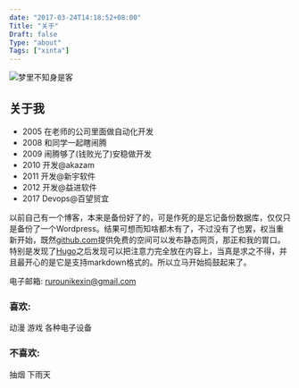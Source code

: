 ```yaml
---
date: "2017-03-24T14:18:52+08:00"
Title: "关于"
Draft: false
Type: "about"
Tags: ["xinta"]
---
```


![梦里不知身是客](http://onm4sjyr8.bkt.clouddn.com/20120609_182219.jpg?imageslim)

## 关于我

- 2005 在老师的公司里面做自动化开发
- 2008 和同学一起瞎闹腾
- 2009 闹腾够了(钱败光了)安稳做开发
- 2010 开发@akazam
- 2011 开发@新宇软件
- 2012 开发@益进软件
- 2017 Devops@百望贸宜

以前自己有一个博客，本来是备份好了的，可是作死的是忘记备份数据库，仅仅只是备份了一个Wordpress。结果可想而知啥都木有了，不过没有了也罢，权当重新开始，既然[github.com](https://www.github.com)提供免费的空间可以发布静态网页，那正和我的胃口。特别是发现了[Hugo](https://hugo.spf13.com)之后发现可以把注意力完全放在内容上，当真是求之不得，并且最开心的是它是支持markdown格式的。所以立马开始捣鼓起来了。

电子邮箱: rurounikexin@gmail.com

### 喜欢:

动漫 游戏 各种电子设备 



### 不喜欢:

抽烟 下雨天